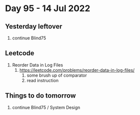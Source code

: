 # Day 95 - 14 Jul 2022

## Yesterday leftover
1. continue Blind75

## Leetcode
1. Reorder Data in Log Files
    1. https://leetcode.com/problems/reorder-data-in-log-files/
        1. some brush up of comparator
        2. read instruction

## Things to do tomorrow
1. continue Blind75 / System Design